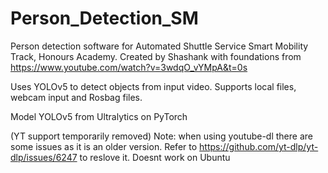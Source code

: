 # Person_Detection_SM
 Person detection software for Automated Shuttle Service Smart Mobility Track, Honours Academy. Created by Shashank with foundations from https://www.youtube.com/watch?v=3wdqO_vYMpA&t=0s

Uses YOLOv5 to detect objects from input video. Supports local files, webcam input and Rosbag files. 

Model YOLOv5 from Ultralytics on PyTorch

(YT support temporarily removed) Note: when using youtube-dl there are some issues as it is an older version. Refer to https://github.com/yt-dlp/yt-dlp/issues/6247 to reslove it. Doesnt work on Ubuntu
